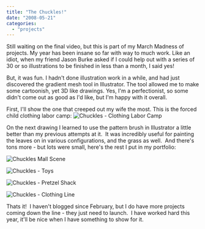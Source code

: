 ```yaml
---
title: "The Chuckles!"
date: "2008-05-21"
categories:
  - "projects"
---
```


Still waiting on the final video, but this is part of my March Madness of projects. My year has been insane so far with way to much work. Like an idiot, when my friend Jason Burke asked if I could help out with a series of 30 or so illustrations to be finished in less than a month, I said yes!

But, it was fun. I hadn't done illustration work in a while, and had just discovered the gradient mesh tool in Illustrator. The tool allowed me to make some cartoonish, yet 3D like drawings. Yes, I'm a perfectionist, so some didn't come out as good as I'd like, but I'm happy with it overall.

First, I'll show the one that creeped out my wife the most. This is the forced child clothing labor camp: ![Chuckles - Clothing Labor Camp](https://d2ypg8o05lff0b.cloudfront.net/wp-content/uploads/2011/08/chuckles_treehouse.jpg "Chuckles - Treehouse")

On the next drawing I learned to use the pattern brush in Illustrator a little better than my previous attempts at it.  It was incredibly useful for painting the leaves on in various configurations, and the grass as well.  And there's tons more - but lots were small, here's the rest I put in my portfolio:

![Chuckles Mall Scene](https://d2ypg8o05lff0b.cloudfront.net/wp-content/uploads/2011/08/chuckles_mall.jpg)

![Chuckles - Toys](https://d2ypg8o05lff0b.cloudfront.net/wp-content/uploads/2011/08/chuckles_toys_display.jpg)

![Chuckles - Pretzel Shack](https://d2ypg8o05lff0b.cloudfront.net/wp-content/uploads/2011/08/chuckles_pretzelshack.jpg)

![Chuckles - Clothing Line](https://d2ypg8o05lff0b.cloudfront.net/wp-content/uploads/2011/08/chuckles_treehouseinside.jpg)

Thats it!  I haven't blogged since February, but I do have more projects coming down the line - they just need to launch.  I have worked hard this year, it'll be nice when I have something to show for it.
